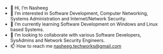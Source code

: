 - 👋 Hi, I’m Nasheeg
- 👀 I’m interested in Software Development, Computer Networking, Systems Administration and Internet/Network Security.
- 🌱 I’m currently learning Software Development on Windows and Linux based Systems.
- 💞️ I’m looking to collaborate with various Software Developers, SysAdmins and Network Security Engineers. 
- 📫 How to reach me nasheeg.techworks@gmail.com

<!---
NashTechCPT/NashTechCPT is a ✨ special ✨ repository because its `README.md` (this file) appears on your GitHub profile.
You can click the Preview link to take a look at your changes.
--->
